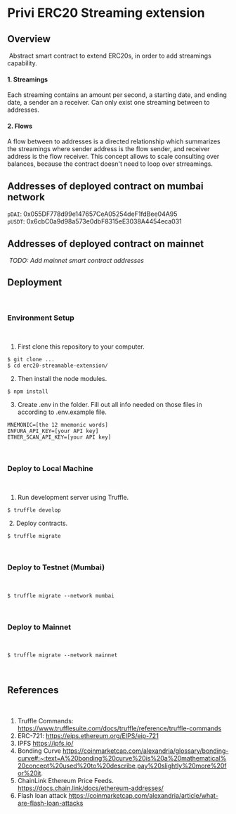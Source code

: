 # Privi ERC20 Streaming extension

## Overview

​
Abstract smart contract to extend ERC20s, in order to add streamings capability.

#### 1. Streamings

Each streaming contains an amount per second, a starting date, and ending date, a sender an a receiver. Can only exist one streaming between to addresses.

#### 2. Flows

A flow between to addresses is a directed relationship which summarizes the streamings where sender address is the flow sender, and receiver address is the flow receiver. This concept allows to scale consulting over balances, because the contract doesn't need to loop over strreamings.
​

## Addresses of deployed contract on mumbai network

`pDAI`: 0x055DF778d99e147657CeA05254deF1fdBee04A95  
`pUSDT`: 0x6cbC0a9d98a573e0dbF8315eE3038A4454eca031
​

## Addresses of deployed contract on mainnet

​
_TODO: Add mainnet smart contract addresses_
​

## Deployment

​

### Environment Setup

​

1. First clone this repository to your computer.

```
$ git clone ...
$ cd erc20-streamable-extension/
```

2. Then install the node modules.

```
$ npm install
```

3. Create .env in the folder. Fill out all info needed on those files in according to .env.example file.

```
MNEMONIC=[the 12 mnemonic words]
INFURA_API_KEY=[your API key]
ETHER_SCAN_API_KEY=[your API key]
```

​

### Deploy to Local Machine

​

1. Run development server using Truffle.

```
$ truffle develop
```

​ 2. Deploy contracts.

```
$ truffle migrate
```

​

### Deploy to Testnet (Mumbai)

​

```
$ truffle migrate --network mumbai
```

​

### Deploy to Mainnet

​

```
$ truffle migrate --network mainnet
```

​

## References

​

1. Truffle Commands: https://www.trufflesuite.com/docs/truffle/reference/truffle-commands
   ​
2. ERC-721: https://eips.ethereum.org/EIPS/eip-721
   ​
3. IPFS https://ipfs.io/
   ​
4. Bonding Curve https://coinmarketcap.com/alexandria/glossary/bonding-curve#:~:text=A%20bonding%20curve%20is%20a%20mathematical%20concept%20used%20to%20describe,pay%20slightly%20more%20for%20it.
   ​
5. ChainLink Ethereum Price Feeds. https://docs.chain.link/docs/ethereum-addresses/
   ​
6. Flash loan attack https://coinmarketcap.com/alexandria/article/what-are-flash-loan-attacks
